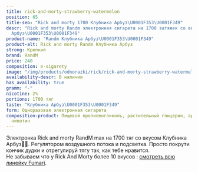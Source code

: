 ```yaml
---
title: rick-and-morty-strawberry-watermelon
position: 65
title-seo: "Rick and morty 1700 Клубника Арбуз\U0001F353\U0001F349"
descr: "Rick and morty Randm электронная сигарета на 1700 затяжек со вкусом Клубника
  Арбуз\U0001F353\U0001F349"
product-name: "Randm Клубника Арбуз\U0001F353\U0001F349"
product-alt: Rick and morty Randm Клубника Арбуз
strong: Крепкий
brand: RandM
price: 240
composition: e-sigarety
image: "/img/products/odnorazki/rick/rick-and-morty-strawberry-watermelon.png"
availability-descr: В наличии
has_availability: true
gramm: "-"
nicotine: 2%
portions: 1700 тяг
taste: "Клубника Арбуз\U0001F353\U0001F349"
form: Одноразовая электронная сигарета
composition-product: Пищевой пропиленгликоль, растительный глицерин, ароматизатор,
  никотин
---
```


Электронка Rick and morty ️RandM max на 1700 тяг со вкусом Клубника Арбуз🍓🍉. Регулятором воздушного потока и подсветка. Просто покрути кончик дудки и отрегулируй тягу так, как тебе нравится.<br>
Не забываем что у Rick And Morty более 10 вкусов : [смотреть всю линейку Fumari](/pods-rick-and-morty).